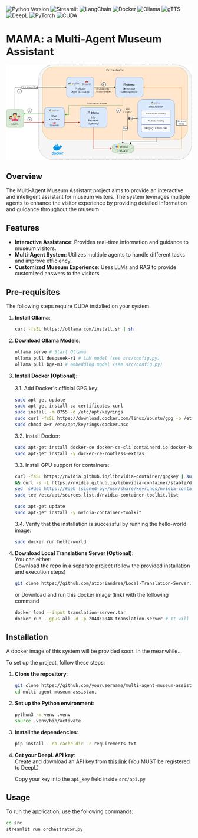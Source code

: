 
![Python Version](https://img.shields.io/badge/python-3.10-blue)
![Streamlit](https://img.shields.io/badge/Streamlit-1.40.1-ff4b4b?logo=streamlit)
![LangChain](https://img.shields.io/badge/LangChain-v0.2.43-blue?logo=langchain&logoColor=white)
![Docker](https://img.shields.io/badge/Docker-latest-2496ed?logo=docker&logoColor=white)
![Ollama](https://img.shields.io/badge/Ollama-v0.1.0-4b8bbe?logo=code&logoColor=white)
![gTTS](https://img.shields.io/badge/gTTS-v2.5.4-brightgreen?logo=google&logoColor=white)
![DeepL](https://img.shields.io/badge/DeepL-API%20Integration-blue?logo=translate&logoColor=white)
![PyTorch](https://img.shields.io/badge/PyTorch-2.4.1-orange?logo=pytorch&logoColor=white)
![CUDA](https://img.shields.io/badge/CUDA-12.4-green?logo=nvidia&logoColor=white)



# MAMA: a Multi-Agent Museum Assistant

<div align="center">
 <img src="scheme.png" width="750" alt=""/>
</div>

## Overview

The Multi-Agent Museum Assistant project aims to provide an interactive and intelligent assistant for museum visitors. The system leverages multiple agents to enhance the visitor experience by providing detailed information and guidance throughout the museum.

## Features

- **Interactive Assistance**: Provides real-time information and guidance to museum visitors.
- **Multi-Agent System**: Utilizes multiple agents to handle different tasks and improve efficiency.
- **Customized Museum Experience**: Uses LLMs and RAG to provide customized answers to the visitors

## Pre-requisites

The following steps require CUDA installed on your system

1. **Install Ollama**:
    ```sh
    curl -fsSL https://ollama.com/install.sh | sh
    ```
2. **Download Ollama Models**:
    ```sh
    ollama serve # Start Ollama 
   ollama pull deepseek-r1 # LLM model (see src/config.py)
   ollama pull bge-m3 # embedding model (see src/config.py)
    ```
   
3. **Install Docker (Optional)**:
   <br><br>
   3.1. Add Docker's official GPG key:
    ```sh
   sudo apt-get update
   sudo apt-get install ca-certificates curl
   sudo install -m 0755 -d /etc/apt/keyrings
   sudo curl -fsSL https://download.docker.com/linux/ubuntu/gpg -o /etc/apt/keyrings/docker.asc
   sudo chmod a+r /etc/apt/keyrings/docker.asc
    ```
   3.2. Install Docker:
   ```sh
   sudo apt-get install docker-ce docker-ce-cli containerd.io docker-buildx-plugin docker-compose-plugin
   sudo apt-get install -y docker-ce-rootless-extras
   ```
   3.3. Install GPU support for containers:
   ```sh
   curl -fsSL https://nvidia.github.io/libnvidia-container/gpgkey | sudo gpg --dearmor -o /usr/share/keyrings/nvidia-container-toolkit-keyring.gpg \
   && curl -s -L https://nvidia.github.io/libnvidia-container/stable/deb/nvidia-container-toolkit.list | \
   sed 's#deb https://#deb [signed-by=/usr/share/keyrings/nvidia-container-toolkit-keyring.gpg] https://#g' | \
   sudo tee /etc/apt/sources.list.d/nvidia-container-toolkit.list
   ```
   ```sh
   sudo apt-get update
   sudo apt-get install -y nvidia-container-toolkit
   ```

   3.4. Verify that the installation is successful by running the hello-world image:

   ```sh
   sudo docker run hello-world
    ```
   
4. **Download Local Translations Server (Optional):**
   <br>You can either: 
   <br> Download the repo in a separate project (follow the provided installation and execution steps)
    ```sh
    git clone https://github.com/atzoriandrea/Local-Translation-Server.git
    ```
   or Download and run this docker image (link) with the following command
   ```sh
   docker load --input translation-server.tar
   docker run --gpus all -d -p 2048:2048 translation-server # It will listen on port 2048
    ```
   
## Installation

A docker image of this system will be provided soon. In the meanwhile...

To set up the project, follow these steps:

1. **Clone the repository**:
    ```sh
    git clone https://github.com/yourusername/multi-agent-museum-assistant.git
    cd multi-agent-museum-assistant
    ```

2. **Set up the Python environment**:
    ```sh
    python3 -m venv .venv
    source .venv/bin/activate
    ```

3. **Install the dependencies**:
    ```sh
    pip install --no-cache-dir -r requirements.txt
    ```
   
4. **Get your DeepL API key**:
    <br>Create and download an API key from <a href=https://www.deepl.com/en/your-account/keys>this link</a> (You MUST be registered to DeepL)

   Copy your key into the ```api_key``` field inside ```src/api.py```

## Usage

To run the application, use the following commands:
   ```sh
   cd src
   streamlit run orchestrator.py
   ```